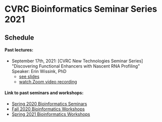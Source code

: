 # CVRC Bioinformatics Seminar Series 2021

## Schedule


#### Past lectures:
* September 17th, 2021: [CVRC New Technologies Seminar Series] "Discovering Functional Enhancers with Nascent RNA Profiling"  
Speaker: Erin Wissink, PhD
   * [see slides]()
   * [watch Zoom video recording]()  


#### Link to past seminars and workshops:
* [Spring 2020 Bioinformatics Seminars](https://github.com/florschlamp/CVRC_NYU_Langone/tree/master/Bioinformatics_Seminar_Series_2020)
* [Fall 2020 Bioinformatics Workshops](https://github.com/florschlamp/CVRC_NYU_Langone/tree/master/Bioinformatics_Workshop_Series_2020)
* [Spring 2021 Bioinformatics Workshops](https://github.com/florschlamp/CVRC_NYU_Langone/tree/master/Bioinformatics_Workshop_Series_2021)



